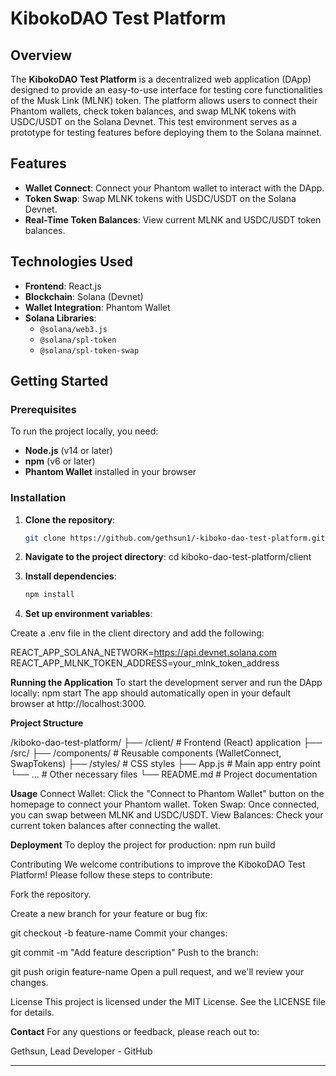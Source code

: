 # KibokoDAO Test Platform

## Overview

The **KibokoDAO Test Platform** is a decentralized web application (DApp) designed to provide an easy-to-use interface for testing core functionalities of the Musk Link (MLNK) token. The platform allows users to connect their Phantom wallets, check token balances, and swap MLNK tokens with USDC/USDT on the Solana Devnet. This test environment serves as a prototype for testing features before deploying them to the Solana mainnet.

## Features

- **Wallet Connect**: Connect your Phantom wallet to interact with the DApp.
- **Token Swap**: Swap MLNK tokens with USDC/USDT on the Solana Devnet.
- **Real-Time Token Balances**: View current MLNK and USDC/USDT token balances.

## Technologies Used

- **Frontend**: React.js
- **Blockchain**: Solana (Devnet)
- **Wallet Integration**: Phantom Wallet
- **Solana Libraries**: 
  - `@solana/web3.js`
  - `@solana/spl-token`
  - `@solana/spl-token-swap`

## Getting Started

### Prerequisites

To run the project locally, you need:

- **Node.js** (v14 or later)
- **npm** (v6 or later)
- **Phantom Wallet** installed in your browser

### Installation

1. **Clone the repository**:

   ```bash
   git clone https://github.com/gethsun1/-kiboko-dao-test-platform.git

2. **Navigate to the project directory**:
  cd kiboko-dao-test-platform/client

3. **Install dependencies**:
    ```bash
   npm install

5. **Set up environment variables**:

Create a .env file in the client directory and add the following:

  REACT_APP_SOLANA_NETWORK=https://api.devnet.solana.com
  REACT_APP_MLNK_TOKEN_ADDRESS=your_mlnk_token_address

**Running the Application**
To start the development server and run the DApp locally:
  npm start
The app should automatically open in your default browser at http://localhost:3000.

**Project Structure**

/kiboko-dao-test-platform/
  ├── /client/            # Frontend (React) application
      ├── /src/
          ├── /components/ # Reusable components (WalletConnect, SwapTokens)
          ├── /styles/     # CSS styles
          ├── App.js       # Main app entry point
          └── ...          # Other necessary files
  └── README.md            # Project documentation


**Usage**
  Connect Wallet: Click the "Connect to Phantom Wallet" button on the homepage to connect your Phantom wallet.
  Token Swap: Once connected, you can swap between MLNK and USDC/USDT.
  View Balances: Check your current token balances after connecting the wallet.

  
**Deployment**
To deploy the project for production:
  npm run build

Contributing
We welcome contributions to improve the KibokoDAO Test Platform! Please follow these steps to contribute:

Fork the repository.

Create a new branch for your feature or bug fix:


git checkout -b feature-name
Commit your changes:


git commit -m "Add feature description"
Push to the branch:


git push origin feature-name
Open a pull request, and we'll review your changes.

License
This project is licensed under the MIT License. See the LICENSE file for details.

**Contact**
For any questions or feedback, please reach out to:

Gethsun, Lead Developer - GitHub


---






   
